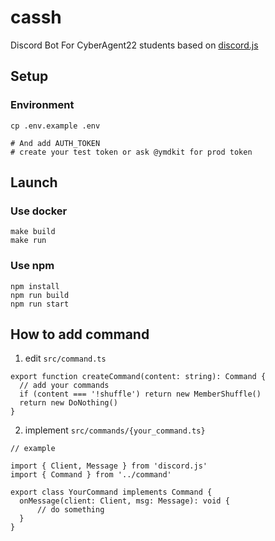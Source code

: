 # cassh

Discord Bot For CyberAgent22 students based on [discord.js](https://discord.js.org/#/)

## Setup

### Environment

```
cp .env.example .env

# And add AUTH_TOKEN
# create your test token or ask @ymdkit for prod token
```

## Launch

### Use docker
```
make build
make run
```

### Use npm
```
npm install
npm run build
npm run start
```

## How to add command

1. edit `src/command.ts`
```
export function createCommand(content: string): Command {
  // add your commands
  if (content === '!shuffle') return new MemberShuffle()
  return new DoNothing()
}
```

2. implement `src/commands/{your_command.ts}`

```
// example

import { Client, Message } from 'discord.js'
import { Command } from '../command'

export class YourCommand implements Command {
  onMessage(client: Client, msg: Message): void {
      // do something
  }
}
```